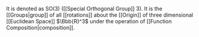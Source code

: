 It is denoted as SO(3) ([[Special Orthogonal Group]] 3). It is the [[Groups|group]] of all [[rotations]] about the [[Origin]] of three dimensional [[Euclidean Space]] $\Bbb{R}^3$ under the operation of [[Function Composition|composition]].